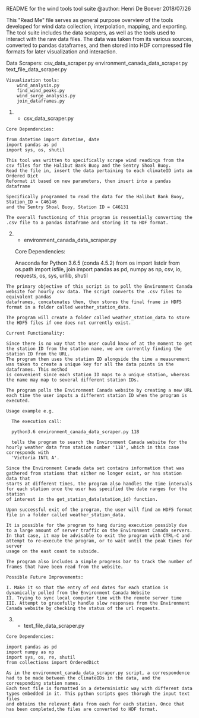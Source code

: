 README for the wind tools tool suite
@author: Henri De Boever
2018/07/26

  This "Read Me" file serves as general purpose overview of the tools developed for wind data collection, interpolation, mapping, and exporting.
  The tool suite includes the data scrapers, as well as the tools used to interact with the raw data files. The data was taken from its various sources,
  converted to pandas dataframes, and then stored into HDF compressed file formats for later visualization and interaction.

  Data Scrapers:
      csv_data_scraper.py
      environment_canada_data_scraper.py
      text_file_data_scraper.py

    Visualization tools:
        wind_analysis.py
        find_wind_peaks.py
        wind_surge_analysis.py
        join_dataframes.py

  1. - csv_data_scraper.py

    Core Dependencies:

    from datetime import datetime, date
    import pandas as pd
    import sys, os, shutil

    This tool was written to specifically scrape wind readings from the csv files for the Halibut Bank Buoy and the Sentry Shoal Buoy.
    Read the file in, insert the data pertaining to each climateID into an Ordered Dict
    Reformat it based on new parameters, then insert into a pandas dataframe

    Specifically programmed to read the data for the Halibut Bank Buoy, Station_ID = C46146
    and the Sentry Shoal Buoy, Station ID = C46131

    The overall functioning of this program is ressentially converting the .csv file to a pandas dataframe and storing it to HDF format.

  2. - environment_canada_data_scraper.py

      Core Dependencies:

      Anaconda for Python 3.6.5 (conda 4.5.2)
      from os import listdir
      from os.path import isfile, join
      import pandas as pd, numpy as np, csv, io, requests, os, sys, urllib, shutil

    The primary objective of this script is to poll the Environment Canada website for hourly csv data. The script converts the .csv files to equivalent pandas
    dataframes, concatenates them, then stores the final frame in HDF5 format in a folder called weather_station_data.

    The program will create a folder called weather_station_data to store the HDF5 files if one does not currently exist.

    Current Functionality:

    Since there is no way that the user could know of at the moment to get the station ID from the station name, we are currently finding the station ID from the URL.
    The program then uses the station ID alongside the time a measurement was taken to create a unique key for all the data points in the dataframes. This method
    is convenient since each station ID maps to a unique station, whereas the name may map to several different station IDs.

    The program polls the Environment Canada website by creating a new URL each time the user inputs a different station ID when the program is executed.

    Usage example e.g.

      The execution call:

      python3.6 environment_canada_data_scraper.py 118

      tells the program to search the Environment Canada website for the hourly weather data from station number '118', which in this case corresponds with
      'Victoria INTL A'.

    Since the Environment Canada data set contains information that was gathered from stations that either no longer exist, or has station data that
    starts at different times, the program also handles the time intervals for each station once the user has specified the date ranges for the station
    of interest in the get_station_data(station_id) function.

    Upon successful exit of the program, the user will find an HDF5 format file in a folder called weather_station_data.

    It is possible for the program to hang during execution possibly due to a large amount of server traffic on the Environment Canada servers.
    In that case, it may be advisable to exit the program with CTRL-C and attempt to re-execute the program, or to wait until the peak times for server
    usage on the east coast to subside.

    The program also includes a simple progress bar to track the number of frames that have been read from the website.

    Possible Future Improvements:

    I. Make it so that the entry of end dates for each station is dynamically polled from the Environment Canada Website
    II. Trying to sync local computer time with the remote server time
    III. Attempt to gracefully handle slow responses from the Environment Canada website by checking the status of the url requests.

  3. - text_file_data_scraper.py

    Core Dependencies:

    import pandas as pd
    import numpy as np
    import sys, os, re, shutil
    from collections import OrderedDict

    As in the environment_canada_data_scraper.py script, a correspondence had to be made between the climateIDs in the data, and the corresponding station names.
    Each text file is formatted in a deterministic way with different data types embedded in it. This python scripts goes thorugh the input text files
    and obtains the relevant data from each for each station. Once that has been completed,the files are converted to HDF format.
